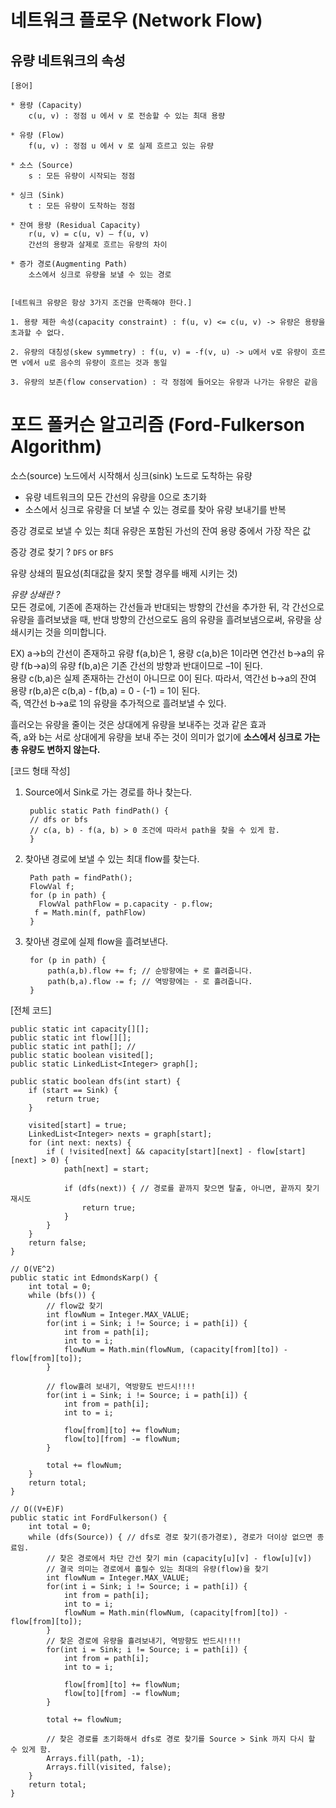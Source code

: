 # 네트워크 플로우 (Network Flow)

## 유량 네트워크의 속성
    [용어]   
    
    * 용량 (Capacity)
        c(u, v) : 정점 u 에서 v 로 전송할 수 있는 최대 용량

    * 유량 (Flow)
        f(u, v) : 정점 u 에서 v 로 실제 흐르고 있는 유량

    * 소스 (Source)
        s : 모든 유량이 시작되는 정점

    * 싱크 (Sink)
        t : 모든 유량이 도착하는 정점
    
    * 잔여 용량 (Residual Capacity)
        r(u, v) = c(u, v) – f(u, v)
        간선의 용량과 살제로 흐르는 유량의 차이

    * 증가 경로(Augmenting Path)
        소스에서 싱크로 유량을 보낼 수 있는 경로


    [네트워크 유량은 항상 3가지 조건을 만족해야 한다.]

    1. 용량 제한 속성(capacity constraint) : f(u, v) <= c(u, v) -> 유량은 용량을 초과할 수 없다.

    2. 유량의 대칭성(skew symmetry) : f(u, v) = -f(v, u) -> u에서 v로 유량이 흐르면 v에서 u로 음수의 유량이 흐르는 것과 동일

    3. 유량의 보존(flow conservation) : 각 정점에 들어오는 유량과 나가는 유량은 같음

# 포드 폴커슨 알고리즘 (Ford-Fulkerson Algorithm)

소스(source) 노드에서 시작해서 싱크(sink) 노드로 도착하는 유량   
- 유량 네트워크의 모든 간선의 유량을 0으로 초기화   
- 소스에서 싱크로 유량을 더 보낼 수 있는 경로를 찾아 유량 보내기를 반복   

증강 경로로 보낼 수 있는 최대 유량은 포함된 가선의 잔여 용량 중에서 가장 작은 값

증강 경로 찾기 ? `DFS` or `BFS`

유량 상쇄의 필요성(최대값을 찾지 못할 경우를 배제 시키는 것)

*유량 상쇄란 ?*   
모든 경로에, 기존에 존재하는 간선들과 반대되는 방향의 간선을 추가한 뒤,
각 간선으로 유량을 흘려보냈을 때, 반대 방향의 간선으로도 음의 유량을 흘려보냄으로써, 유량을 상쇄시키는 것을 의미합니다.

EX) a->b의 간선이 존재하고 유량 f(a,b)은 1, 용량 c(a,b)은 1이라면 연간선 b->a의 유량 f(b->a)의 유량 f(b,a)은 기존 간선의 방향과 반대이므로 –1이 된다.   
용량 c(b,a)은 실제 존재하는 간선이 아니므로 0이 된다.
따라서, 역간선 b->a의 잔여 용량 r(b,a)은 c(b,a) - f(b,a) = 0 - (-1) = 1이 된다.  
즉, 역간선 b->a로 1의 유량을 추가적으로 흘려보낼 수 있다.
		
흘러오는 유량을 줄이는 것은 상대에게 유량을 보내주는 것과 같은 효과  
즉, a와 b는 서로 상대에게 유량을 보내 주는 것이 의미가 없기에 **소스에서 싱크로 가는 총 유량도 변하지 않는다.**

[코드 형태 작성]

1. Source에서 Sink로 가는 경로를 하나 찾는다.

        public static Path findPath() {
        // dfs or bfs
        // c(a, b) - f(a, b) > 0 조건에 따라서 path을 찾을 수 있게 함.
        }     

2. 찾아낸 경로에 보낼 수 있는 최대 flow를 찾는다.

        Path path = findPath();
        FlowVal f;
        for (p in path) {
          FlowVal pathFlow = p.capacity - p.flow;
         f = Math.min(f, pathFlow)
        }

3. 찾아낸 경로에 실제 flow을 흘려보낸다.

        for (p in path) {
            path(a,b).flow += f; // 순방향에는 + 로 흘려줍니다.
            path(b,a).flow -= f; // 역방향에는 - 로 흘려줍니다.
        }


[전체 코드]

    public static int capacity[][];
    public static int flow[][];
    public static int path[]; // 
    public static boolean visited[];
    public static LinkedList<Integer> graph[];

    public static boolean dfs(int start) {
        if (start == Sink) {
            return true;
        }

        visited[start] = true;
        LinkedList<Integer> nexts = graph[start];
        for (int next: nexts) {
            if ( !visited[next] && capacity[start][next] - flow[start][next] > 0) {
                path[next] = start;

                if (dfs(next)) { // 경로를 끝까지 찾으면 탈출, 아니면, 끝까지 찾기 재시도
                    return true;
                }
            }
        }
        return false;
    }

    // O(VE^2)
    public static int EdmondsKarp() {
        int total = 0;
        while (bfs()) {
            // flow값 찾기
            int flowNum = Integer.MAX_VALUE;
            for(int i = Sink; i != Source; i = path[i]) {
                int from = path[i];
                int to = i;
                flowNum = Math.min(flowNum, (capacity[from][to]) - flow[from][to]);
            }

            // flow흘려 보내기, 역방향도 반드시!!!!
            for(int i = Sink; i != Source; i = path[i]) {
                int from = path[i];
                int to = i;

                flow[from][to] += flowNum;
                flow[to][from] -= flowNum;
            }

            total += flowNum;
        }
        return total;
    }

    // O((V+E)F)
    public static int FordFulkerson() {
        int total = 0;
        while (dfs(Source)) { // dfs로 경로 찾기(증가경로), 경로가 더이상 없으면 종료임.
            // 찾은 경로에서 차단 간선 찾기 min (capacity[u][v] - flow[u][v])
            // 결국 의미는 경로에서 흘릴수 있는 최대의 유량(flow)을 찾기
            int flowNum = Integer.MAX_VALUE;
            for(int i = Sink; i != Source; i = path[i]) {
                int from = path[i];
                int to = i;
                flowNum = Math.min(flowNum, (capacity[from][to]) - flow[from][to]);
            }
            // 찾은 경로에 유량을 흘려보내기, 역방향도 반드시!!!!
            for(int i = Sink; i != Source; i = path[i]) {
                int from = path[i];
                int to = i;

                flow[from][to] += flowNum;
                flow[to][from] -= flowNum;
            }

            total += flowNum;

            // 찾은 경로를 초기화해서 dfs로 경로 찾기를 Source > Sink 까지 다시 할 수 있게 함.
            Arrays.fill(path, -1);
            Arrays.fill(visited, false);
        }
        return total;
    }


